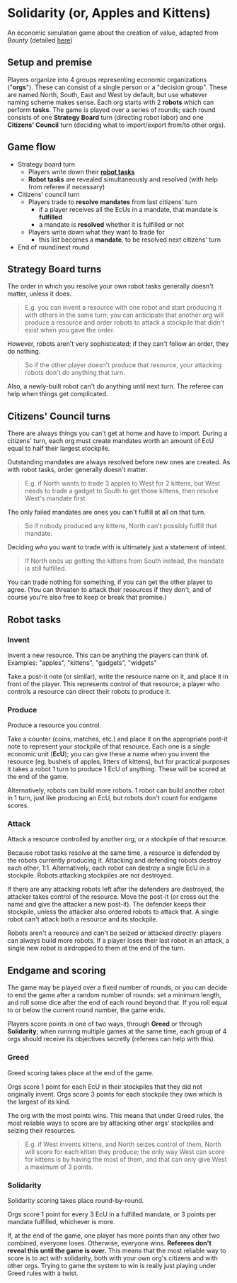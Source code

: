 # Solidarity (or, Apples and Kittens)

An economic simulation game about the creation of value, adapted from *Bounty* (detailed [here](https://everything2.com/title/Six+Simulations))

## Setup and premise
Players organize into 4 groups representing economic organizations ("**orgs**"). These can consist of a single person or a "decision group". These are named North, South, East and West by default, but use whatever naming scheme makes sense. Each org starts with 2 **robots** which can perform **tasks**. The game is played over a series of rounds; each round consists of one **Strategy Board** turn (directing robot labor) and one **Citizens' Council** turn (deciding what to import/export from/to other orgs).

## Game flow
- Strategy board turn
    - Players write down their [**robot tasks**](#robot-tasks)
    - **Robot tasks** are revealed simultaneously and resolved (with help from referee if necessary)
- Citizens' council turn
    - Players trade to **resolve** **mandates** from last citizens' turn
        - if a player receives all the EcUs in a mandate, that mandate is **fulfilled**
        - a mandate is **resolved** whether it is fulfilled or not
    - Players write down what they want to trade for 
        - this list becomes a **mandate**, to be resolved next citizens' turn 
- End of round/next round

## Strategy Board turns 
The order in which you resolve your own robot tasks generally doesn't matter, unless it does. 
> E.g. you can invent a resource with one robot and start producing it with others in the same turn; you can anticipate that another org will produce a resource and order robots to attack a stockpile that didn't exist when you gave the order. 

However, robots aren't very sophisticated; if they can't follow an order, they do nothing. 
> So if the other player doesn't produce that resource, your attacking robots don't do anything that turn.

Also, a newly-built robot can't do anything until next turn. The referee can help when things get complicated.

## Citizens' Council turns
There are always things you can't get at home and have to import. During a citizens' turn, each org must create mandates worth an amount of EcU equal to half their largest stockpile.

Outstanding mandates are always resolved before new ones are created. As with robot tasks, order generally doesn't matter.
> E.g. if North wants to trade 3 apples to West for 2 kittens, but West needs to trade a gadget to South to get those kittens, then resolve West's mandate first. 

The only failed mandates are ones you can't fulfill at all on that turn. 
> So if nobody produced any kittens, North can't possibly fulfill that mandate. 

Deciding *who* you want to trade with is ultimately just a statement of intent. 
> If North ends up getting the kittens from South instead, the mandate is still fulfilled.

You can trade nothing for something, if you can get the other player to agree. (You can threaten to attack their resources if they don't, and of course you're also free to keep or break that promise.) 

## Robot tasks

### **Invent**
Invent a new resource. This can be anything the players can think of. Examples: "apples", "kittens", "gadgets", "widgets"

Take a post-it note (or similar), write the resource name on it, and place it in front of the player. This represents control of that resource; a player who controls a resource can direct their robots to produce it.

### **Produce**
Produce a resource you control.

Take a counter (coins, matches, etc.) and place it on the appropriate post-it note to represent your stockpile of that resource. Each one is a single economic unit (**EcU**); you can give these a name when you invent the resource (eg. bushels of apples, litters of kittens), but for practical purposes it takes a robot 1 turn to produce 1 EcU of anything. These will be scored at the end of the game.

Alternatively, robots can build more robots. 1 robot can build another robot in 1 turn, just like producing an EcU, but robots don't count for endgame scores.

### **Attack**
Attack a resource controlled by another org, or a stockpile of that resource.

Because robot tasks resolve at the same time, a resource is defended by the robots currently producing it. Attacking and defending robots destroy each other, 1:1. Alternatively, each robot can destroy a single EcU in a stockpile. Robots attacking stockpiles are not destroyed.

If there are any attacking robots left after the defenders are destroyed, the attacker takes control of the resource. Move the post-it (or cross out the name and give the attacker a new post-it). The defender keeps their stockpile, unless the attacker also ordered robots to attack that. A single robot can't attack both a resource and its stockpile.

Robots aren't a resource and can't be seized or attacked directly: players can always build more robots. If a player loses their last robot in an attack, a single new robot is airdropped to them at the end of the turn.

## Endgame and scoring
The game may be played over a fixed number of rounds, or you can decide to end the game after a random number of rounds: set a minimum length, and roll some dice after the end of each round beyond that. If you roll equal to or below the current round number, the game ends.

Players score points in one of two ways, through **Greed** or through **Solidarity**; when running multiple games at the same time, each group of 4 orgs should receive its objectives secretly (referees can help with this).

### **Greed**
Greed scoring takes place at the end of the game.

Orgs score 1 point for each EcU in their stockpiles that they did not originally invent.
Orgs score 3 points for each stockpile they own which is the largest of its kind.

The org with the most points wins. This means that under Greed rules, the most reliable ways to score are by attacking other orgs' stockpiles and seizing their resources.
> E.g. if West invents kittens, and North seizes control of them, North will score for each kitten they produce; the only way West can score for kittens is by having the most of them, and that can only give West a maximum of 3 points.

### **Solidarity**
Solidarity scoring takes place round-by-round.

Orgs score 1 point for every 3 EcU in a fulfilled mandate, or 3 points per mandate fulfilled, whichever is more.

If, at the end of the game, one player has more points than any other two combined, everyone loses. Otherwise, everyone wins. **Referees don't reveal this until the game is over.** This means that the most reliable way to score is to act with solidarity, both with your own org's citizens and with other orgs. Trying to game the system to win is really just playing under Greed rules with a twist.
